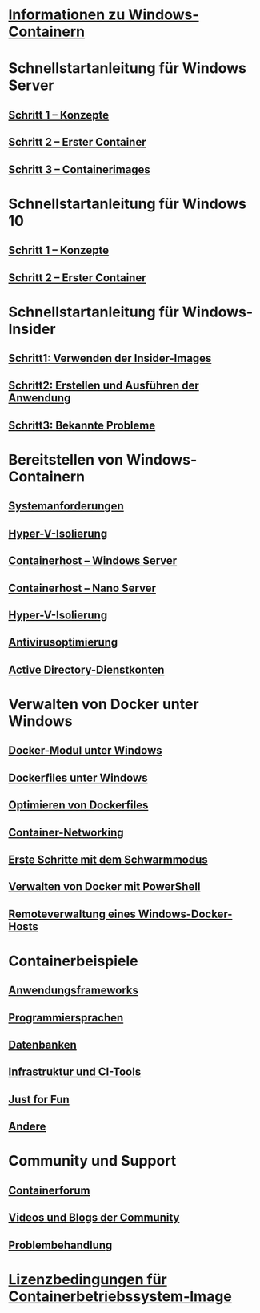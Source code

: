 # [Informationen zu Windows-Containern](about/index.md)

# Schnellstartanleitung für Windows Server
## [Schritt 1 – Konzepte](quick_start/quick_start.md)
## [Schritt 2 – Erster Container](quick_start/quick_start_windows_server.md)
## [Schritt 3 – Containerimages](quick_start/quick_start_images.md)

# Schnellstartanleitung für Windows 10
## [Schritt 1 – Konzepte](quick_start/quick_start.md)
## [Schritt 2 – Erster Container](quick_start/quick_start_windows_10.md)

# Schnellstartanleitung für Windows-Insider
## [Schritt1: Verwenden der Insider-Images](quick-start/Using-Insider-Container-Images.md)
## [Schritt2: Erstellen und Ausführen der Anwendung](quick-start/Nano-RS3-.NET-Core-and-PS.md)
## [Schritt3: Bekannte Probleme](quick-start/Insider-Known-Issues.md)

# Bereitstellen von Windows-Containern
## [Systemanforderungen](deployment/system_requirements.md)
## [Hyper-V-Isolierung](https://docs.microsoft.com/en-us/virtualization/windowscontainers/manage-containers/hyperv-container)
## [Containerhost – Windows Server](deployment/deployment.md)
## [Containerhost – Nano Server](deployment/deployment_nano.md)
## [Hyper-V-Isolierung](manage-containers/hyperv-container.md)
## [Antivirusoptimierung](https://msdn.microsoft.com/en-us/windows/hardware/drivers/ifs/anti-virus-optimization-for-windows-containers)
## [Active Directory-Dienstkonten](management/manage_serviceaccounts.md)

# Verwalten von Docker unter Windows
## [Docker-Modul unter Windows](docker/configure_docker_daemon.md)
## [Dockerfiles unter Windows](docker/manage_windows_dockerfile.md)
## [Optimieren von Dockerfiles](docker/optimize_windows_dockerfile.md)
## [Container-Networking](management/container_networking.md)
## [Erste Schritte mit dem Schwarmmodus](manage-containers/swarm-mode.md)
## [Verwalten von Docker mit PowerShell](https://github.com/Microsoft/Docker-PowerShell)
## [Remoteverwaltung eines Windows-Docker-Hosts](management/manage_remotehost.md)

# Containerbeispiele
## [Anwendungsframeworks](samples.md#Application-Frameworks)
## [Programmiersprachen](samples.md#Programing-Languages)
## [Datenbanken](samples.md#Databases)
## [Infrastruktur und CI-Tools](samples.md#Infrastructure-and-CI-Tools)
## [Just for Fun](samples.md#Just-for-Fun)
## [Andere](samples.md#Other)


# Community und Support
## [Containerforum](https://social.msdn.microsoft.com/Forums/en-US/home?forum=windowscontainers)
## [Videos und Blogs der Community](communitylinks.md)
## [Problembehandlung](troubleshooting.md)


# [Lizenzbedingungen für Containerbetriebssystem-Image](Images_EULA.md)
